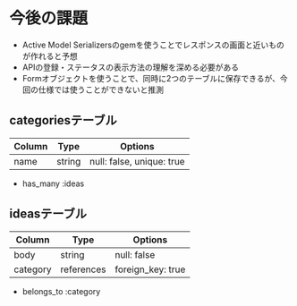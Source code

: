 # 今後の課題
- Active Model Serializersのgemを使うことでレスポンスの画面と近いものが作れると予想
- APIの登録・ステータスの表示方法の理解を深める必要がある
- Formオブジェクトを使うことで、同時に2つのテーブルに保存できるが、今回の仕様では使うことができないと推測

## categoriesテーブル
| Column                | Type   | Options                   |
| --------------------- | ------ | ------------------------- |
| name                  | string | null: false, unique: true |

- has_many :ideas

## ideasテーブル
| Column                | Type       | Options           |
| --------------------- | -----------| ----------------- |
| body                  | string     | null: false       |
| category              | references | foreign_key: true |

- belongs_to :category
